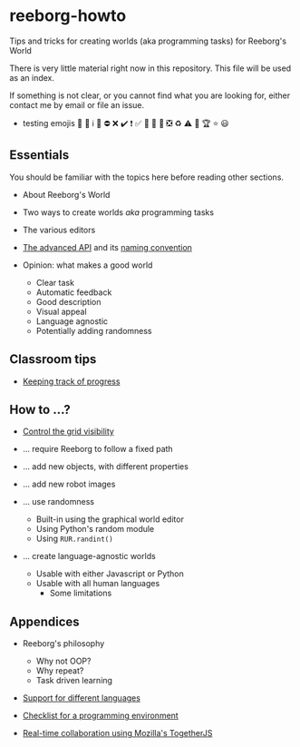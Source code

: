 # reeborg-howto
Tips and tricks for creating worlds (aka programming tasks) for Reeborg's World

There is very little material right now in this repository. This file will
be used as an index.

If something is not clear, or you cannot find what you are looking for,
either contact me by email or file an issue.

* testing emojis :key: :memo: :information_source: :no_entry_sign: :no_entry: :x: :heavy_check_mark: :heavy_exclamation_mark: :white_check_mark:
:large_blue_circle: :red_circle: :large_orange_diamond: :negative_squared_cross_mark: :recycle: :warning: :construction: :trophy: :star: :smiley:

## Essentials

You should be familiar with the topics here before reading other sections.

* About Reeborg's World

* Two ways to create worlds _aka_ programming tasks

* The various editors

* [The advanced API](https://aroberge.github.io/reeborg-api/RUR.html) and its [naming convention](src/naming_convention.md)

* Opinion: what makes a good world

    - Clear task
    - Automatic feedback
    - Good description
    - Visual appeal
    - Language agnostic
    - Potentially adding randomness

## Classroom tips

* [Keeping track of progress](src/user_progress.md)

## How to ...?

* [Control the grid visibility](src/visible_grid.md)

* ... require Reeborg to follow a fixed path

* ... add new objects, with different properties

* ... add new robot images

* ... use randomness

    - Built-in using the graphical world editor
    - Using Python's random module
    - Using `RUR.randint()`

* ... create language-agnostic worlds

    - Usable with either Javascript or Python
    - Usable with all human languages
        * Some limitations



## Appendices

* Reeborg's philosophy

    - Why not OOP?
    - Why repeat?
    - Task driven learning

* [Support for different languages](src/international.md)

* [Checklist for a programming environment](src/checklist.md)

* [Real-time collaboration using Mozilla's TogetherJS](src/togetherjs.md)